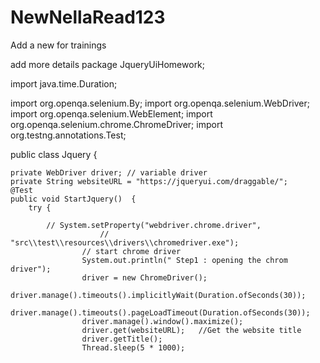 # NewNellaRead123

Add a new for trainings 

add more details 
package JqueryUiHomework;

import java.time.Duration;

import org.openqa.selenium.By;
import org.openqa.selenium.WebDriver;
import org.openqa.selenium.WebElement;
import org.openqa.selenium.chrome.ChromeDriver;
import org.testng.annotations.Test;


public class Jquery {
	

	private WebDriver driver; // variable driver
	private String websiteURL = "https://jqueryui.com/draggable/";
	@Test
	public void StartJquery()  {
		try {

			// System.setProperty("webdriver.chrome.driver",
						// "src\\test\\resources\\drivers\\chromedriver.exe");
					// start chrome driver 
					System.out.println(" Step1 : opening the chrom driver");
					driver = new ChromeDriver();
					driver.manage().timeouts().implicitlyWait(Duration.ofSeconds(30));
					driver.manage().timeouts().pageLoadTimeout(Duration.ofSeconds(30));
					driver.manage().window().maximize();
					driver.get(websiteURL);   //Get the website title 
					driver.getTitle();
					Thread.sleep(5 * 1000);
